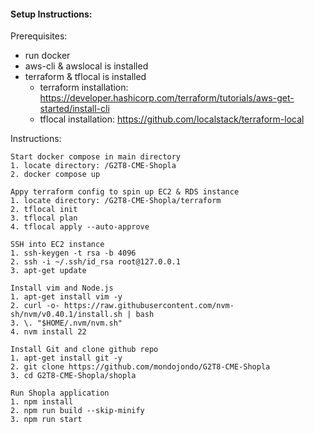 #### Setup Instructions:
Prerequisites:
- run docker
- aws-cli & awslocal is installed
- terraform & tflocal is installed
	- terraform installation: https://developer.hashicorp.com/terraform/tutorials/aws-get-started/install-cli
	- tflocal installation: https://github.com/localstack/terraform-local

Instructions: 
```
Start docker compose in main directory
1. locate directory: /G2T8-CME-Shopla
2. docker compose up

Appy terraform config to spin up EC2 & RDS instance
1. locate directory: /G2T8-CME-Shopla/terraform
2. tflocal init
3. tflocal plan
4. tflocal apply --auto-approve

SSH into EC2 instance
1. ssh-keygen -t rsa -b 4096
2. ssh -i ~/.ssh/id_rsa root@127.0.0.1
3. apt-get update

Install vim and Node.js
1. apt-get install vim -y
2. curl -o- https://raw.githubusercontent.com/nvm-sh/nvm/v0.40.1/install.sh | bash
3. \. "$HOME/.nvm/nvm.sh"
4. nvm install 22

Install Git and clone github repo
1. apt-get install git -y
2. git clone https://github.com/mondojondo/G2T8-CME-Shopla
3. cd G2T8-CME-Shopla/shopla

Run Shopla application
1. npm install
2. npm run build --skip-minify
3. npm run start
```
